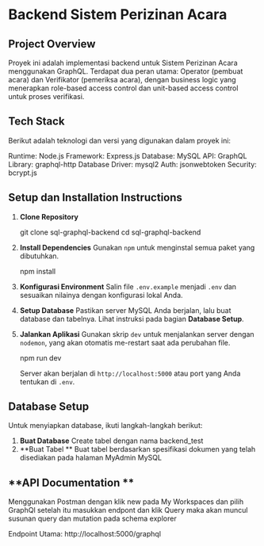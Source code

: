 # **Backend Sistem Perizinan Acara**

## **Project Overview**

Proyek ini adalah implementasi backend untuk Sistem Perizinan Acara menggunakan GraphQL. Terdapat dua peran utama: Operator (pembuat acara) dan Verifikator (pemeriksa acara), dengan business logic yang menerapkan role-based access control dan unit-based access control untuk proses verifikasi.

## **Tech Stack**

Berikut adalah teknologi dan versi yang digunakan dalam proyek ini:

Runtime: Node.js
Framework: Express.js
Database: MySQL
API: GraphQL
Library: graphql-http
Database Driver: mysql2
Auth: jsonwebtoken
Security: bcrypt.js

## **Setup dan Installation Instructions**

1.  **Clone Repository**

    git clone sql-graphql-backend
    cd sql-graphql-backend

2.  **Install Dependencies**
    Gunakan `npm` untuk menginstal semua paket yang dibutuhkan.

    npm install

3.  **Konfigurasi Environment**
    Salin file `.env.example` menjadi `.env` dan sesuaikan nilainya dengan konfigurasi lokal Anda.

4.  **Setup Database**
    Pastikan server MySQL Anda berjalan, lalu buat database dan tabelnya. Lihat instruksi pada bagian **Database Setup**.

5.  **Jalankan Aplikasi**
    Gunakan skrip `dev` untuk menjalankan server dengan `nodemon`, yang akan otomatis me-restart saat ada perubahan file.

    npm run dev

    Server akan berjalan di `http://localhost:5000` atau port yang Anda tentukan di `.env`.

## **Database Setup**

Untuk menyiapkan database, ikuti langkah-langkah berikut:

1.  **Buat Database**
    Create tabel dengan nama backend_test
2.  **Buat Tabel **
    Buat tabel berdasarkan spesifikasi dokumen yang telah disediakan pada halaman MyAdmin MySQL

## **API Documentation **

Menggunakan Postman dengan klik new pada My Workspaces dan pilih GraphQl setelah itu masukkan endpont dan klik Query maka akan muncul susunan query dan mutation pada schema explorer

Endpoint Utama: http://localhost:5000/graphql
